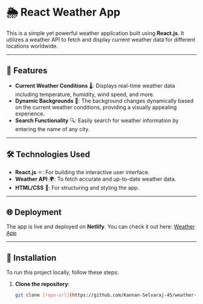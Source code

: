 # 🌦️ React Weather App

This is a simple yet powerful weather application built using **React.js**. It utilizes a weather API to fetch and display current weather data for different locations worldwide.

---

## 🌟 Features

- **Current Weather Conditions** 🌡️: Displays real-time weather data including temperature, humidity, wind speed, and more.
- **Dynamic Backgrounds** 🎨: The background changes dynamically based on the current weather conditions, providing a visually appealing experience.
- **Search Functionality** 🔍: Easily search for weather information by entering the name of any city.

---

## 🛠️ Technologies Used

- **React.js** ⚛️: For building the interactive user interface.
- **Weather API** 🌍: To fetch accurate and up-to-date weather data.
- **HTML/CSS** 🎨: For structuring and styling the app.

---

## 🌐 Deployment

The app is live and deployed on **Netlify**. You can check it out here: [Weather App](https://main--weather-app-react-kannan.netlify.app/)

---

## 🛴 Installation

To run this project locally, follow these steps:

1. **Clone the repository**:
   ```bash
   git clone [repo-url](https://github.com/Kannan-Selvaraj-45/weather-app-react.git)
